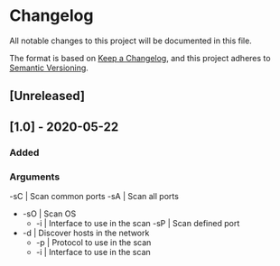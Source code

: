 # Changelog
All notable changes to this project will be documented in this file.

The format is based on [Keep a Changelog](https://keepachangelog.com/en/1.0.0/),
and this project adheres to [Semantic Versioning](https://semver.org/spec/v2.0.0.html).

## [Unreleased]

## [1.0] - 2020-05-22
### Added
### Arguments
-sC | Scan common ports
-sA | Scan all ports
- -sO | Scan OS
  - -i | Interface to use in the scan
-sP | Scan defined port
- -d | Discover hosts in the network
  - -p | Protocol to use in the scan
  - -i | Interface to use in the scan